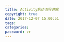 ```yaml
---
title: Activity启动流程详解
copyright: true
date: 2017-12-07 15:00:51
tags:
categories:
password: zr
---
```


